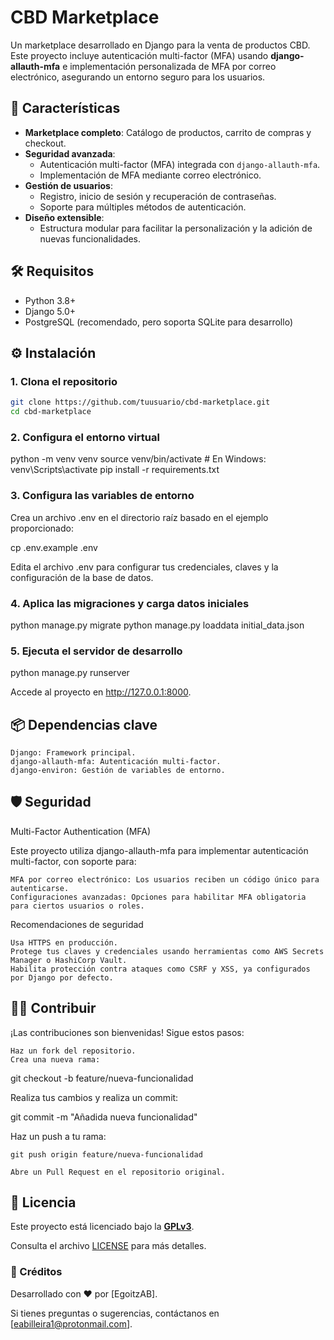 # CBD Marketplace

Un marketplace desarrollado en Django para la venta de productos CBD. Este proyecto incluye autenticación multi-factor (MFA) usando **django-allauth-mfa** e implementación personalizada de MFA por correo electrónico, asegurando un entorno seguro para los usuarios.


## 🚀 Características

- **Marketplace completo**: Catálogo de productos, carrito de compras y checkout.
- **Seguridad avanzada**: 
  - Autenticación multi-factor (MFA) integrada con `django-allauth-mfa`.
  - Implementación de MFA mediante correo electrónico.
- **Gestión de usuarios**:
  - Registro, inicio de sesión y recuperación de contraseñas.
  - Soporte para múltiples métodos de autenticación.
- **Diseño extensible**:
  - Estructura modular para facilitar la personalización y la adición de nuevas funcionalidades.

## 🛠️ Requisitos

- Python 3.8+
- Django 5.0+
- PostgreSQL (recomendado, pero soporta SQLite para desarrollo)

## ⚙️ Instalación

### 1. Clona el repositorio
```bash
git clone https://github.com/tuusuario/cbd-marketplace.git
cd cbd-marketplace
```

### 2. Configura el entorno virtual

python -m venv venv
source venv/bin/activate  # En Windows: venv\Scripts\activate
pip install -r requirements.txt

### 3. Configura las variables de entorno

Crea un archivo .env en el directorio raíz basado en el ejemplo proporcionado:

cp .env.example .env

Edita el archivo .env para configurar tus credenciales, claves y la configuración de la base de datos.
### 4. Aplica las migraciones y carga datos iniciales

python manage.py migrate
python manage.py loaddata initial_data.json

### 5. Ejecuta el servidor de desarrollo

python manage.py runserver

Accede al proyecto en http://127.0.0.1:8000.
## 📦 Dependencias clave

    Django: Framework principal.
    django-allauth-mfa: Autenticación multi-factor.
    django-environ: Gestión de variables de entorno.

## 🛡️ Seguridad
Multi-Factor Authentication (MFA)

Este proyecto utiliza django-allauth-mfa para implementar autenticación multi-factor, con soporte para:

    MFA por correo electrónico: Los usuarios reciben un código único para autenticarse.
    Configuraciones avanzadas: Opciones para habilitar MFA obligatoria para ciertos usuarios o roles.

Recomendaciones de seguridad

    Usa HTTPS en producción.
    Protege tus claves y credenciales usando herramientas como AWS Secrets Manager o HashiCorp Vault.
    Habilita protección contra ataques como CSRF y XSS, ya configurados por Django por defecto.

## 🧑‍💻 Contribuir

¡Las contribuciones son bienvenidas! Sigue estos pasos:

    Haz un fork del repositorio.
    Crea una nueva rama:

git checkout -b feature/nueva-funcionalidad

Realiza tus cambios y realiza un commit:

git commit -m "Añadida nueva funcionalidad"

Haz un push a tu rama:

    git push origin feature/nueva-funcionalidad

    Abre un Pull Request en el repositorio original.

## 📝 Licencia

Este proyecto está licenciado bajo la **[GPLv3](LICENSE)**.

Consulta el archivo [LICENSE](LICENSE) para más detalles.

### 📄 Créditos

Desarrollado con ❤️ por [EgoitzAB].

Si tienes preguntas o sugerencias, contáctanos en [eabilleira1@protonmail.com].

